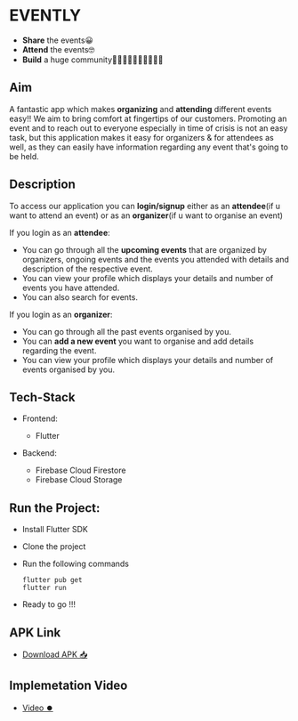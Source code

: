 # EVENTLY

  - <b>Share</b> the events😀
  - <b>Attend</b> the events🤓
  - <b>Build</b> a huge community👨🏿‍🤝‍👨🏼👨🏿‍🤝‍👨🏽



## Aim

A fantastic app which makes <b>organizing</b> and <b>attending</b> different events easy!!
We aim to bring comfort at fingertips of our customers.
Promoting an event and to reach out to everyone especially in time of crisis is not an easy task, but this application makes it easy for organizers & for attendees as well, as they can easily have information regarding any event that's going to be held.

## Description

To access our application you can <b>login/signup</b> either as an <b>attendee</b>(if u want to attend an event) or as an <b>organizer</b>(if u want to organise an event)

If you login as an <b>attendee</b>:
  - You can go through all the <b>upcoming events</b> that are organized by organizers, ongoing events and the events you attended with details and description of the respective event.
  - You can view your profile which displays your details and number of events you have attended.
  - You can also search for events.

If you login as an <b>organizer</b>:
  - You can go through all the past events organised by you.
  - You can <b>add a new event</b> you want to organise and add details regarding the event.
  - You can view your profile which displays your details and number of events organised by you.

## Tech-Stack

  - Frontend:
    - Flutter
    
  - Backend:
    - Firebase Cloud Firestore
    - Firebase Cloud Storage
  
## Run the Project:
  
  - Install Flutter SDK
  - Clone the project
  - Run the following commands
  
    ```
    flutter pub get
    flutter run
    ```
    
  - Ready to go !!!
  
  ## APK Link
    
   - [Download APK 📥](https://github.com/HAC-2020/PANDAVAS/blob/master/app-release.apk)
   
 ## Implemetation Video
   - [Video ⏺️](https://youtu.be/7qsDQ4jkWsE)
